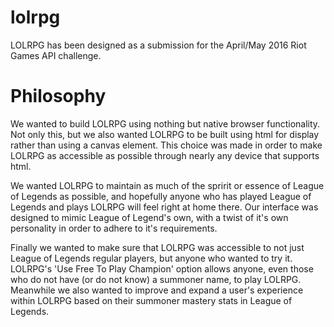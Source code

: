 # lolrpg

LOLRPG has been designed as a submission for the April/May 2016 Riot Games API challenge.

# Philosophy

We wanted to build LOLRPG using nothing but native browser functionality. Not only this, but we also wanted LOLRPG to
be built using html for display rather than using a canvas element. This choice was made in order to make LOLRPG as
accessible as possible through nearly any device that supports html.

We wanted LOLRPG to maintain as much of the spririt or essence of League of Legends as possible, and hopefully
anyone who has played League of Legends and plays LOLRPG will feel right at home there. Our interface was designed to
mimic League of Legend's own, with a twist of it's own personality in order to adhere to it's requirements.

Finally we wanted to make sure that LOLRPG was accessible to not just League of Legends regular players, but anyone who
wanted to try it. LOLRPG's 'Use Free To Play Champion' option allows anyone, even those who do not have (or do not know)
a summoner name, to play LOLRPG. Meanwhile we also wanted to improve and expand a user's experience within LOLRPG based
on their summoner mastery stats in League of Legends.